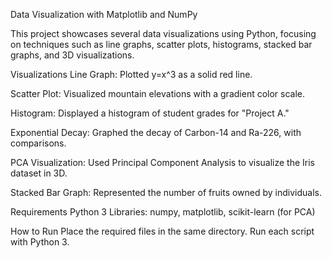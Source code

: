 Data Visualization with Matplotlib and NumPy

This project showcases several data visualizations using Python, focusing on techniques such as line graphs, scatter plots, histograms, stacked bar graphs, and 3D visualizations.

Visualizations
Line Graph: Plotted y=x^3 as a solid red line.

Scatter Plot: Visualized mountain elevations with a gradient color scale.

Histogram: Displayed a histogram of student grades for "Project A."

Exponential Decay: Graphed the decay of Carbon-14 and Ra-226, with comparisons.

PCA Visualization: Used Principal Component Analysis to visualize the Iris dataset in 3D.

Stacked Bar Graph: Represented the number of fruits owned by individuals.

Requirements
Python 3
Libraries: numpy, matplotlib, scikit-learn (for PCA)

How to Run
Place the required files in the same directory.
Run each script with Python 3.
